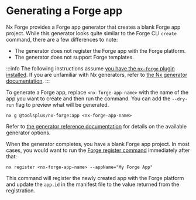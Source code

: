 # Generating a Forge app

Nx Forge provides a Forge app generator that creates a blank Forge app project. While this generator looks quite similar to the Forge CLI `create` command, there are a few differences to note:

* The generator does not register the Forge app with the Forge platform.
* The generator does not support Forge templates.

:::info
The following instructions assume [you have the `nx-forge` plugin installed](getting-started#installing-the-plugin). If you are unfamiliar with Nx generators, refer to [the Nx generator documentation](https://nx.dev/features/generate-code).
:::

To generate a Forge app, replace `<nx-forge-app-name>` with the name of the app you want to create and then run the command. You can add the `--dry-run` flag to preview what will be generated.

```shell
nx g @toolsplus/nx-forge:app <nx-forge-app-name>
```

Refer to [the generator reference documentation](../reference/generators#application) for details on the available generator options.

When the generator completes, you have a blank Forge app project. In most cases, you would want to run the [Forge register command](../reference/executors#register) immediately after that:

```shell
nx register <nx-forge-app-name> --appName="My Forge App"
```

This command will register the newly created app with the Forge platform and update the `app.id` in the manifest file to the value returned from the registration.
